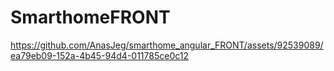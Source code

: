 # SmarthomeFRONT

https://github.com/AnasJeg/smarthome_angular_FRONT/assets/92539089/ea79eb09-152a-4b45-94d4-011785ce0c12

